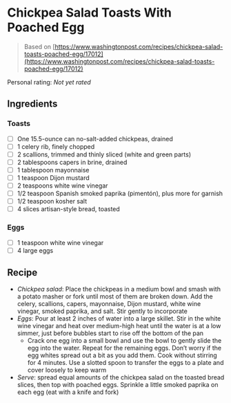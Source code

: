 # Chickpea Salad Toasts With Poached Egg

> Based on [https://www.washingtonpost.com/recipes/chickpea-salad-toasts-poached-egg/17012](https://www.washingtonpost.com/recipes/chickpea-salad-toasts-poached-egg/17012)

<!-- rating=0; (User can specify rating on scale of 1-5) -->
<!-- AUTO-UserRating -->
Personal rating: *Not yet rated*
<!-- /AUTO-UserRating -->

<!-- name_image=None; (User can specify image name) -->
<!-- AUTO-Image -->
<!-- TODO: Capture image -->
<!-- /AUTO-Image -->

## Ingredients

### Toasts

* [ ] One 15.5-ounce can no-salt-added chickpeas, drained
* [ ] 1 celery rib, finely chopped
* [ ] 2 scallions, trimmed and thinly sliced (white and green parts)
* [ ] 2 tablespoons capers in brine, drained
* [ ] 1 tablespoon mayonnaise
* [ ] 1 teaspoon Dijon mustard
* [ ] 2 teaspoons white wine vinegar
* [ ] 1/2 teaspoon Spanish smoked paprika (pimentón), plus more for garnish
* [ ] 1/2 teaspoon kosher salt
* [ ] 4 slices artisan-style bread, toasted

### Eggs

* [ ] 1 teaspoon white wine vinegar
* [ ] 4 large eggs

## Recipe

* *Chickpea salad*: Place the chickpeas in a medium bowl and smash with a potato masher or fork until most of them are broken down. Add the celery, scallions, capers, mayonnaise, Dijon mustard, white wine vinegar, smoked paprika, and salt. Stir gently to incorporate
* *Eggs*: Pour at least 2 inches of water into a large skillet. Stir in the white wine vinegar and heat over medium-high heat until the water is at a low simmer, just before bubbles start to rise off the bottom of the pan
    * Crack one egg into a small bowl and use the bowl to gently slide the egg into the water. Repeat for the remaining eggs. Don’t worry if the egg whites spread out a bit as you add them. Cook without stirring for 4 minutes. Use a slotted spoon to transfer the eggs to a plate and cover loosely to keep warm
* *Serve*: spread equal amounts of the chickpea salad on the toasted bread slices, then top with poached eggs. Sprinkle a little smoked paprika on each egg (eat with a knife and fork)
